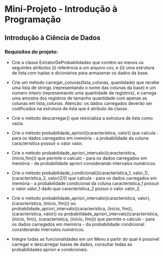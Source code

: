 # Mini-Projeto - Introdução à Programação
## Introdução à Ciência de Dados


### Requisitos do projeto: 

- Crie a classe ExtratorDeProbabilidades que contém ao menos os seguintes atributos
(i) referência a um arquivo csv, e (ii) uma estrutura de lista com tuplas e dicionários
para armazenar os dados da base.

- Crie um método carregar_colunas(lista_colunas, quantidade) que recebe uma lista
de strings (representando o nome das colunas da base) e um número inteiro
(representando uma quantidade de registros), e carrega uma amostra dos registros
de tamanho quantidade com apenas as colunas em lista_colunas. Atenção: os
dados carregados deverão ser codificados na estrutura de lista que é atributo da
classe.

- Crie o método descarregar() que reinicializa a estrutura de lista como vazia.

- Crie o método probabilidade_apriori((característica, valor)) que calcula - para os
dados carregados em memória - a probabilidade da coluna característica possuir o
valor valor.

- Crie o método probabilidade_apriori_intervalo((característica, (inicio,fim))) que
permite o calculo - para os dados carregados em memória - da probabilidade apriori
considerando intervalos numéricos.

- Crie o método probabilidade_condicional(((característica_1,
valor_1),(característica_2, valor)2))) que calcula - para os dados carregados em
memória - a probabilidade condicional da coluna característica_1 possuir o valor
valor_1 dado que característica_2 possui o valor valor_2.

- Crie o método probabilidade_apriori_intervalo((característica, valor), (característica,
(inicio, fim))) ou probabilidade_apriori_intervalo((característica, (início, fim)),
(característica, valor)) ou probabilidade_apriori_intervalo((característica, (início, fim)), 
(característica, (início, fim))) que permite o calculo - para os dados carregados em
memória - da probabilidade condicional considerando intervalos numéricos.

- Integre todas as funcionalidades em um Menu a partir do qual é possível carregar e
descarregar bases de dados, consultar todas as probabilidades apriori e
condicionais.
